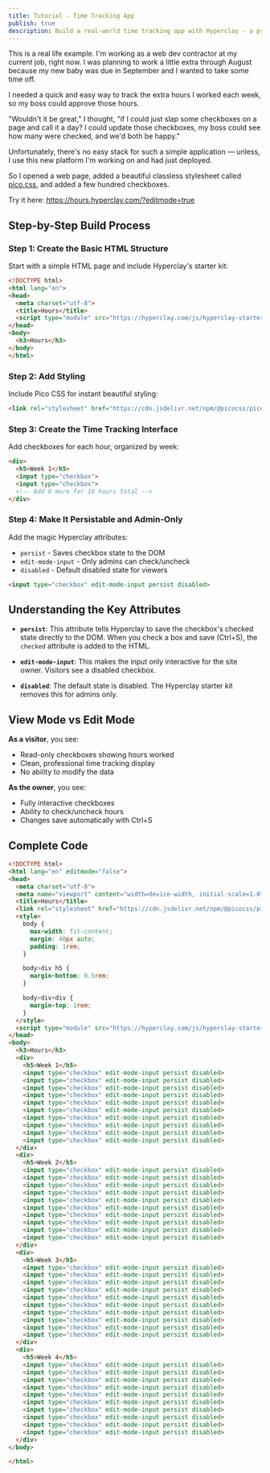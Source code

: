 ```yaml
---
title: Tutorial - Time Tracking App
publish: true
description: Build a real-world time tracking app with Hyperclay - a practical tutorial based on an actual contractor hours tracking solution
---
```


This is a real life example. I'm working as a web dev contractor at my current job, right now. I was planning to work a little extra through August because my new baby was due in September and I wanted to take some time off. 

I needed a quick and easy way to track the extra hours I worked each week, so my boss could approve those hours.

"Wouldn't it be great," I thought, "if I could just slap some checkboxes on a page and call it a day? I could update those checkboxes, my boss could see how many were checked, and we'd both be happy."

Unfortunately, there's no easy stack for such a simple application — unless, I use this new platform I'm working on and had just deployed.

So I opened a web page, added a beautiful classless stylesheet called [pico.css](https://picocss.com/), and added a few hundred checkboxes.

Try it here: https://hours.hyperclay.com/?editmode=true

## Step-by-Step Build Process

### Step 1: Create the Basic HTML Structure
Start with a simple HTML page and include Hyperclay's starter kit:

```html
<!DOCTYPE html>
<html lang="en">
<head>
  <meta charset="utf-8">
  <title>Hours</title>
  <script type="module" src="https://hyperclay.com/js/hyperclay-starter-kit.js"></script>
</head>
<body>
  <h3>Hours</h3>
</body>
</html>
```

### Step 2: Add Styling
Include Pico CSS for instant beautiful styling:

```html
<link rel="stylesheet" href="https://cdn.jsdelivr.net/npm/@picocss/pico@2/css/pico.min.css">
```

### Step 3: Create the Time Tracking Interface
Add checkboxes for each hour, organized by week:

```html
<div>
  <h5>Week 1</h5>
  <input type="checkbox">
  <input type="checkbox">
  <!-- Add 8 more for 10 hours total -->
</div>
```

### Step 4: Make It Persistable and Admin-Only
Add the magic Hyperclay attributes:
- `persist` - Saves checkbox state to the DOM
- `edit-mode-input` - Only admins can check/uncheck
- `disabled` - Default disabled state for viewers

```html
<input type="checkbox" edit-mode-input persist disabled>
```

## Understanding the Key Attributes

- **`persist`**: This attribute tells Hyperclay to save the checkbox's checked state directly to the DOM. When you check a box and save (Ctrl+S), the `checked` attribute is added to the HTML.

- **`edit-mode-input`**: This makes the input only interactive for the site owner. Visitors see a disabled checkbox.

- **`disabled`**: The default state is disabled. The Hyperclay starter kit removes this for admins only.

## View Mode vs Edit Mode

**As a visitor**, you see:
- Read-only checkboxes showing hours worked
- Clean, professional time tracking display
- No ability to modify the data

**As the owner**, you see:
- Fully interactive checkboxes
- Ability to check/uncheck hours
- Changes save automatically with Ctrl+S

## Complete Code

```html
<!DOCTYPE html>
<html lang="en" editmode="false">
<head>
  <meta charset="utf-8">
  <meta name="viewport" content="width=device-width, initial-scale=1.0">
  <title>Hours</title>
  <link rel="stylesheet" href="https://cdn.jsdelivr.net/npm/@picocss/pico@2/css/pico.min.css">
  <style>
    body {
      max-width: fit-content;
      margin: 40px auto;
      padding: 1rem;
    }

    body>div h5 {
      margin-bottom: 0.5rem;
    }

    body>div+div {
      margin-top: 1rem;
    }
  </style>
  <script type="module" src="https://hyperclay.com/js/hyperclay-starter-kit.js"></script>
</head>
<body>
  <h3>Hours</h3>
  <div>
    <h5>Week 1</h5>
    <input type="checkbox" edit-mode-input persist disabled>
    <input type="checkbox" edit-mode-input persist disabled>
    <input type="checkbox" edit-mode-input persist disabled>
    <input type="checkbox" edit-mode-input persist disabled>
    <input type="checkbox" edit-mode-input persist disabled>
    <input type="checkbox" edit-mode-input persist disabled>
    <input type="checkbox" edit-mode-input persist disabled>
    <input type="checkbox" edit-mode-input persist disabled>
    <input type="checkbox" edit-mode-input persist disabled>
    <input type="checkbox" edit-mode-input persist disabled>
  </div>
  <div>
    <h5>Week 2</h5>
    <input type="checkbox" edit-mode-input persist disabled>
    <input type="checkbox" edit-mode-input persist disabled>
    <input type="checkbox" edit-mode-input persist disabled>
    <input type="checkbox" edit-mode-input persist disabled>
    <input type="checkbox" edit-mode-input persist disabled>
    <input type="checkbox" edit-mode-input persist disabled>
    <input type="checkbox" edit-mode-input persist disabled>
    <input type="checkbox" edit-mode-input persist disabled>
    <input type="checkbox" edit-mode-input persist disabled>
    <input type="checkbox" edit-mode-input persist disabled>
  </div>
  <div>
    <h5>Week 3</h5>
    <input type="checkbox" edit-mode-input persist disabled>
    <input type="checkbox" edit-mode-input persist disabled>
    <input type="checkbox" edit-mode-input persist disabled>
    <input type="checkbox" edit-mode-input persist disabled>
    <input type="checkbox" edit-mode-input persist disabled>
    <input type="checkbox" edit-mode-input persist disabled>
    <input type="checkbox" edit-mode-input persist disabled>
    <input type="checkbox" edit-mode-input persist disabled>
    <input type="checkbox" edit-mode-input persist disabled>
    <input type="checkbox" edit-mode-input persist disabled>
  </div>
  <div>
    <h5>Week 4</h5>
    <input type="checkbox" edit-mode-input persist disabled>
    <input type="checkbox" edit-mode-input persist disabled>
    <input type="checkbox" edit-mode-input persist disabled>
    <input type="checkbox" edit-mode-input persist disabled>
    <input type="checkbox" edit-mode-input persist disabled>
    <input type="checkbox" edit-mode-input persist disabled>
    <input type="checkbox" edit-mode-input persist disabled>
    <input type="checkbox" edit-mode-input persist disabled>
    <input type="checkbox" edit-mode-input persist disabled>
    <input type="checkbox" edit-mode-input persist disabled>
  </div>
</body>

</html>
```